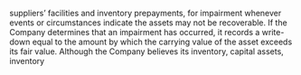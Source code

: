 suppliers’ facilities and inventory prepayments, for impairment whenever events or circumstances indicate the assets may not be
recoverable. If the Company determines that an impairment has occurred, it records a write-down equal to the amount by which
the  carrying  value  of  the  asset  exceeds  its  fair  value.  Although  the  Company  believes  its  inventory,  capital  assets,  inventory